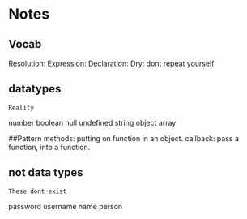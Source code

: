 # Notes

## Vocab

Resolution: 
Expression: 
Declaration:
Dry: dont repeat yourself



## datatypes
    Reality
number
boolean
null
undefined
string
object
array

##Pattern
methods: putting on function in an object.
callback: pass a function, into a function.

## not data types
    These dont exist
password
username
name
person